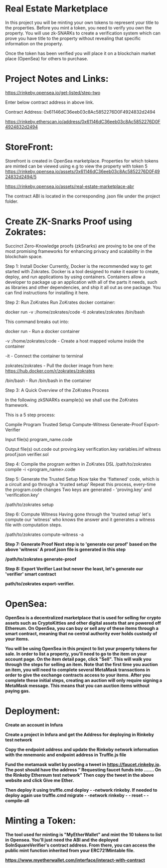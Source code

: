 # Real Estate Marketplace

In this project you will be minting your own tokens to represent your title to the properties. Before you mint a token, you need to verify you own the property. You will use zk-SNARKs to create a verification system which can prove you have title to the property without revealing that specific information on the property.

Once the token has been verified you will place it on a blockchain market place (OpenSea) for others to purchase.

# Project Notes and Links:

https://rinkeby.opensea.io/get-listed/step-two

Enter below contract address in above link.

Contract Address: 0x61146dC36eeb03c8Ac5852276D0F4924832d2494

https://rinkeby.etherscan.io/address/0x61146dC36eeb03c8Ac5852276D0F4924832d2494

# StoreFront:
Storefront is created in OpenSea marketplace.
Properties for which tokens are minted can be viewed using e.g to view the property with token 5
https://rinkeby.opensea.io/assets/0x61146dC36eeb03c8Ac5852276D0F4924832d2494/5

https://rinkeby.opensea.io/assets/real-estate-marketplace-abr

The contract ABI is located in the corresponding .json file under the project folder.

# Create ZK-Snarks Proof using Zokrates:

Succinct Zero-Knowledge proofs (zkSnarks) are proving to be one of the most promising frameworks for enhancing privacy and scalability in the blockchain space.

Step 1: Install Docker
Currently, Docker is the recommended way to get started with Zokrates. Docker is a tool designed to make it easier to create, deploy, and run applications by using containers. Containers allow a developer to package up an application with all of the parts it needs, such as libraries and other dependencies, and ship it all out as one package. You can find instructions for installing it here.

Step 2: Run ZoKrates
Run ZoKrates docker container:

docker run -v <path to your project folder>:/home/zokrates/code -ti zokrates/zokrates /bin/bash

This command breaks out into:

docker run - Run a docker container

-v <path to your project folder>:/home/zokrates/code - Create a host mapped volume inside the container

-it - Connect the container to terminal

zokrates/zokrates - Pull the docker image from here: https://hub.docker.com/r/zokrates/zokrates

/bin/bash - Run /bin/bash in the container

Step 3: A Quick Overview of the ZoKrates Process

In the following zkSNARKs example(s) we shall use the ZoKrates framework.

This is a 5 step process:

Compile Program
Trusted Setup
Compute-Witness
Generate-Proof
Export-Verifier

Input file(s)
program_name.code

Output file(s)
out.code
out
proving.key
verification.key
variables.inf
witness
proof.json
verifier.sol

Step 4: Compile the program written in ZoKrates DSL
/path/to/zokrates compile -i <program_name>.code

Step 5: Generate the Trusted Setup
Now take the 'flattened' code, which is a circuit and go through a 'trusted setup' Repeat this process, every-time the program.code changes Two keys are generated - 'proving.key' and 'verification.key'

/path/to/zokrates setup

Step 6: Compute Witness
Having gone through the 'trusted setup' let's compute our 'witness' who knows the answer and it generates a witness file with computation steps.

/path/to/zokrates compute-witness -a <a> <b>

Step 7: Generate Proof
Next step is to 'generate our proof' based on the above 'witness' A proof.json file is generated in this step

/path/to/zokrates generate-proof

Step 8: Export Verifier
Last but never the least, let's generate our 'verifier' smart contract

path/to/zokrates export-verifier.

# OpenSea:
OpenSea is a decentralized marketplace that is used for selling for crypto assets such as CryptoKitties and other digital assets that are powered off Ethereum. On OpenSea, you can buy or sell any of these items through a smart contract, meaning that no central authority ever holds custody of your items.

You will be using OpenSea in this project to list your property tokens for sale. In order to list a property, you'll need to go to the item on your account page. On the item detail page, click "Sell". This will walk you through the steps for selling an item. Note that the first time you auction an item, you will need to complete several MetaMask transactions in order to give the exchange contracts access to your items. After you complete these initial steps, creating an auction will only require signing a MetaMask message. This means that you can auction items without paying gas.

# Deployment:

Create an account in Infura

Create a project in Infura and get the Address for deploying in Rinkeby test network

Copy the endpoint address and update the Rinkeby network information with the mnemonic and endpoint address in Truffle.js file

Fund the metamask wallet by posting a tweet in https://faucet.rinkeby.io. The post should have the address “ Requesting faucet funds into ……. On the Rinkeby Ethereum test network” Then copy the tweet in the above website and click Give me Ether.

Then deploy it using truffle.cmd deploy - -network rinkeby. If needed to deploy again use truffle.cmd migrate - -network rinkeby - - reset - -compile-all

# Minting a Token:
The tool used for minting is "MyEtherWallet" and mint the 10 tokens to list in Opensea. You'll just need the ABI and the deployed SolnSquareVerifier's contract address. From there, you can access the public mint function inherited from your ERC721Mintable file.

https://www.myetherwallet.com/interface/interact-with-contract
